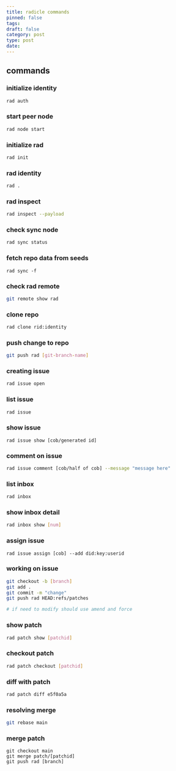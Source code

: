 ```yaml
---
title: radicle commands
pinned: false
tags:
draft: false
category: post
type: post
date:
---
```

## commands

### initialize identity
```bash
rad auth
```
### start peer node
```bash
rad node start
```
### initialize rad
```bash
rad init
```
### rad identity
```bash
rad .
```
### rad inspect
```bash
rad inspect --payload
```
### check sync node
```bash
rad sync status
```
### fetch repo data from seeds
```
rad sync -f
```
### check rad remote
```bash
git remote show rad
```
### clone repo
```bash
rad clone rid:identity
```
### push change to repo
```bash
git push rad [git-branch-name]
```
### creating issue
```bash
rad issue open
```
### list issue
```bash
rad issue
```
### show issue
```
rad issue show [cob/generated id]
```
### comment on issue
```bash
rad issue comment [cob/half of cob] --message "message here"
```
### list inbox
```bash
rad inbox
```
### show inbox detail
```bash
rad inbox show [num]
```
### assign issue
```
rad issue assign [cob] --add did:key:userid
```
### working on issue
```bash
git checkout -b [branch]
git add .
git commit -m "change"
git push rad HEAD:refs/patches

# if need to modify should use amend and force
```
### show patch
```bash
rad patch show [patchid]
```
### checkout patch
```bash
rad patch checkout [patchid]
```
### diff with patch
```bash
rad patch diff e5f0a5a
```
### resolving merge
```bash
git rebase main
```
### merge patch
```
git checkout main
git merge patch/[patchid]
git push rad [branch]
```
